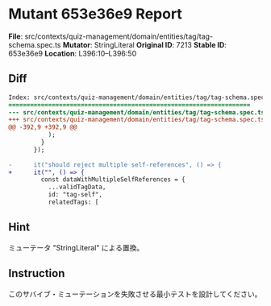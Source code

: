 # Mutant 653e36e9 Report

**File**: src/contexts/quiz-management/domain/entities/tag/tag-schema.spec.ts
**Mutator**: StringLiteral
**Original ID**: 7213
**Stable ID**: 653e36e9
**Location**: L396:10–L396:50

## Diff

```diff
Index: src/contexts/quiz-management/domain/entities/tag/tag-schema.spec.ts
===================================================================
--- src/contexts/quiz-management/domain/entities/tag/tag-schema.spec.ts	original
+++ src/contexts/quiz-management/domain/entities/tag/tag-schema.spec.ts	mutated #7213
@@ -392,9 +392,9 @@
           );
         }
       });
 
-      it("should reject multiple self-references", () => {
+      it("", () => {
         const dataWithMultipleSelfReferences = {
           ...validTagData,
           id: "tag-self",
           relatedTags: [
```

## Hint

ミューテータ "StringLiteral" による置換。

## Instruction

このサバイブ・ミューテーションを失敗させる最小テストを設計してください。
